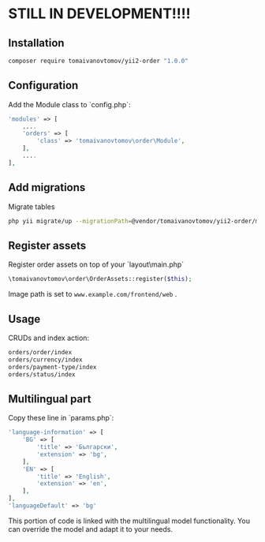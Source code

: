 # STILL IN DEVELOPMENT!!!!

<h2>Installation</h2>

```bash
composer require tomaivanovtomov/yii2-order "1.0.0"
```

<h2>Configuration</h2>
Add the Module class to `config.php`:

```php
'modules' => [
    ....
    'orders' => [
        'class' => 'tomaivanovtomov\order\Module',
    ],
    ....
],
```

<h2>Add migrations</h2>
Migrate tables

```bash
php yii migrate/up --migrationPath=@vendor/tomaivanovtomov/yii2-order/migrations
```

<h2>Register assets</h2>
Register order assets on top of your `layout\main.php`

```php
\tomaivanovtomov\order\OrderAssets::register($this);
```

Image path is set to `www.example.com/frontend/web` .

<h2>Usage</h2>

CRUDs and index action:

```bash
orders/order/index
orders/currency/index
orders/payment-type/index
orders/status/index
```

<h2>Multilingual part</h2>
Copy these line in `params.php`:

```php
'language-information' => [
    'BG' => [
        'title' => 'Български',
        'extension' => 'bg',
    ],
    'EN' => [
        'title' => 'English',
        'extension' => 'en',
    ],
],
'languageDefault' => 'bg'
```

This portion of code is linked with the multilingual model functionality. You can override the model and adapt it to your needs. 
